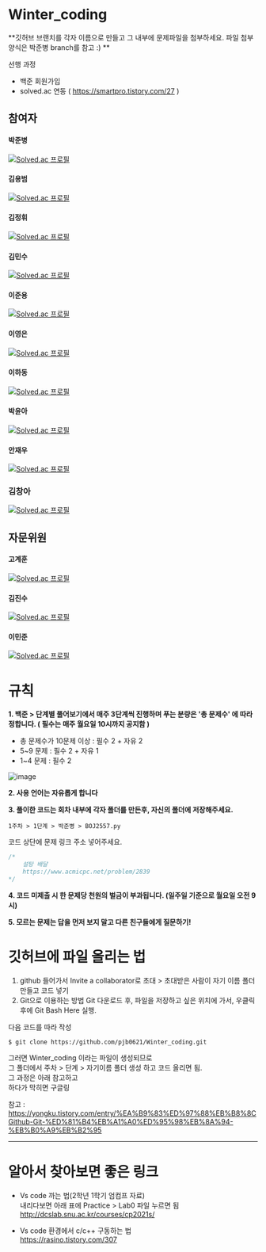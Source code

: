 # Winter_coding
**깃허브 브랜치를 각자 이름으로 만들고 그 내부에 문제파일을 첨부하세요. 파일 첨부 양식은 박준병 branch를 참고 :) **

선행 과정 
- 백준 회원가입
- solved.ac 연동 ( https://smartpro.tistory.com/27 )

## 참여자
#### 박준병   
[![Solved.ac
프로필](http://mazassumnida.wtf/api/v2/generate_badge?boj=jby2021)](https://solved.ac/jby2021)   

#### 김용범   
[![Solved.ac
프로필](http://mazassumnida.wtf/api/v2/generate_badge?boj=kybs0627)](https://solved.ac/kybs0627)    

#### 김정휘   
[![Solved.ac
프로필](http://mazassumnida.wtf/api/v2/generate_badge?boj=jhwdixez10)](https://solved.ac/jhwdixez10)   

#### 김민수   
[![Solved.ac
프로필](http://mazassumnida.wtf/api/v2/generate_badge?boj=dennis0405)](https://solved.ac/dennis0405)   

#### 이준용   
[![Solved.ac
프로필](http://mazassumnida.wtf/api/v2/generate_badge?boj=alpakar02)](https://solved.ac/alpakar02)   

#### 이영은
[![Solved.ac
프로필](http://mazassumnida.wtf/api/v2/generate_badge?boj=euni)](https://solved.ac/euni) 

#### 이하동    
[![Solved.ac
프로필](http://mazassumnida.wtf/api/v2/generate_badge?boj=hdchris765)](https://solved.ac/hdchris765)    

#### 박윤아   
[![Solved.ac
프로필](http://mazassumnida.wtf/api/v2/generate_badge?boj=cufft)](https://solved.ac/cufft)   

#### 안재우
[![Solved.ac
프로필](http://mazassumnida.wtf/api/v2/generate_badge?boj=kotlincpp)](https://solved.ac/kotlincpp)   

### 김창아   
[![Solved.ac
프로필](http://mazassumnida.wtf/api/v2/generate_badge?boj=changakim)](https://solved.ac/changakim)     


## 자문위원   
#### 고계훈   
[![Solved.ac
프로필](http://mazassumnida.wtf/api/v2/generate_badge?boj=kogh2002)](https://solved.ac/kogh2002)   

#### 김진수   
[![Solved.ac
프로필](http://mazassumnida.wtf/api/v2/generate_badge?boj=js1044k)](https://solved.ac/js1044k)

#### 이민준   
[![Solved.ac
프로필](http://mazassumnida.wtf/api/v2/generate_badge?boj=IHHI)](https://solved.ac/IHHI)    


# 규칙
**1. 백준 > 단계별 풀어보기에서 매주 3단계씩 진행하며 푸는 분량은 '총 문제수' 에 따라 정합니다. ( 필수는 매주 월요일 10시까지 공지함 )**
 - 총 문제수가 10문제 이상 : 필수 2 + 자유 2
 - 5~9 문제 : 필수 2 + 자유 1
 - 1~4 문제 : 필수 2

![image](https://user-images.githubusercontent.com/51842131/147884085-58a4c696-3d64-4e01-82ea-6b95f7f2ff25.png)

**2. 사용 언어는 자유롭게 합니다**

**3. 풀이한 코드는 회차 내부에 각자 폴더를 만든후, 자신의 폴더에 저장해주세요.**
```
1주차 > 1단계 > 박준병 > BOJ2557.py 
```

코드 상단에 문제 링크 주소 넣어주세요.

```js
/*
    설탕 배달
    https://www.acmicpc.net/problem/2839
*/
```

**4. 코드 미제출 시 한 문제당 천원의 벌금이 부과됩니다. (일주일 기준으로 월요일 오전 9시)**

**5. 모르는 문제는 답을 먼저 보지 말고 다른 친구들에게 질문하기!**



# 깃허브에 파일 올리는 법
1. github 들어가서 Invite a collaborator로 초대 > 초대받은 사람이 자기 이름 폴더 만들고 코드 넣기
2. Git으로 이용하는 방법
 Git 다운로드 후, 파일을 저장하고 싶은 위치에 가서, 우클릭 후에 Git Bash Here 실행.
 
 다음 코드를 따라 작성
 
 ```
 $ git clone https://github.com/pjb0621/Winter_coding.git
 ```
 
 그러면 Winter_coding 이라는 파일이 생성되므로   
 그 폴더에서 주차 > 단계 > 자기이름 폴더 생성 하고 코드 올리면 됨.   
 그 과정은 아래 참고하고   
 하다가 막히면 구글링    
 
 참고 : https://yongku.tistory.com/entry/%EA%B9%83%ED%97%88%EB%B8%8CGithub-Git-%ED%81%B4%EB%A1%A0%ED%95%98%EB%8A%94-%EB%B0%A9%EB%B2%95




---
# 알아서 찾아보면 좋은 링크


- Vs code 까는 법(2학년 1학기 엄컴프 자료)   
  내리다보면 아래 표에 Practice > Lab0 파일 누르면 됨   
  http://dcslab.snu.ac.kr/courses/cp2021s/


- Vs code 환경에서 c/c++ 구동하는 법   
  https://rasino.tistory.com/307

